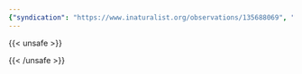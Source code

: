 ```yaml
---
{"syndication": "https://www.inaturalist.org/observations/135688069", "date": "2022-09-18T16:10:51-04:00", "taxon": {"name": "Laccaria laccata", "common_name": "deceiver"}, "quality_grade": "needs_id", "identifications_most_agree": false, "species_guess": "deceiver", "identifications_most_disagree": false, "captive": false, "project_ids": [], "community_taxon_id": null, "geojson": {"type": "Point", "coordinates": [-73.1684708333, 42.6359822222]}, "owners_identification_from_vision": false, "identifications_count": 0, "obscured": false, "num_identification_agreements": 0, "num_identification_disagreements": 0, "place_guess": "Mount Greylock State Reservation, Adams, MA 01220, USA", "photos": [{"id": 231465542, "license_code": "cc-by-nc", "original_dimensions": {"width": 1536, "height": 2048}, "url": "https://inaturalist-open-data.s3.amazonaws.com/photos/231465542/square.jpeg", "attribution": "(c) Brandon Rozek, some rights reserved (CC BY-NC)", "flags": [], "moderator_actions": [], "hidden": false}]}
---
```

{{< unsafe >}}

{{< /unsafe >}}
